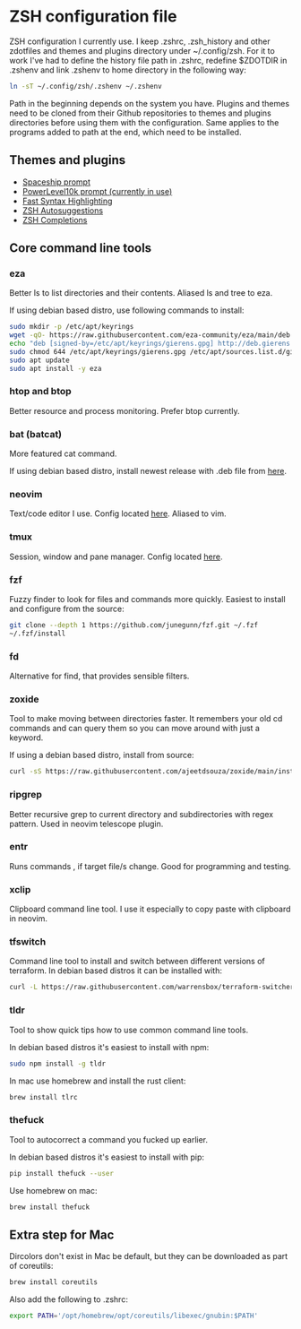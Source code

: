 # ZSH configuration file

ZSH configuration I currently use. I keep .zshrc, .zsh_history and other zdotfiles and themes and plugins directory under ~/.config/zsh. For it to work I've had to define the history file path in .zshrc, redefine $ZDOTDIR in .zshenv and link .zshenv to home directory in the following way:

```bash
ln -sT ~/.config/zsh/.zshenv ~/.zshenv
```

Path in the beginning depends on the system you have. Plugins and themes need to be cloned from their Github repositories to themes and plugins directories before using them with the configuration. Same applies to the programs added to path at the end, which need to be installed.

## Themes and plugins

- [Spaceship prompt](https://github.com/spaceship-prompt/spaceship-prompt)
- [PowerLevel10k prompt (currently in use)](https://github.com/romkatv/powerlevel10k)
- [Fast Syntax Highlighting](https://github.com/zdharma-continuum/fast-syntax-highlighting)
- [ZSH Autosuggestions](https://github.com/zsh-users/zsh-autosuggestions)
- [ZSH Completions](https://github.com/zsh-users/zsh-completions)

## Core command line tools

### eza

Better ls to list directories and their contents. Aliased ls and tree to eza.

If using debian based distro, use following commands to install:

```bash
sudo mkdir -p /etc/apt/keyrings
wget -qO- https://raw.githubusercontent.com/eza-community/eza/main/deb.asc | sudo gpg --dearmor -o /etc/apt/keyrings/gierens.gpg
echo "deb [signed-by=/etc/apt/keyrings/gierens.gpg] http://deb.gierens.de stable main" | sudo tee /etc/apt/sources.list.d/gierens.list
sudo chmod 644 /etc/apt/keyrings/gierens.gpg /etc/apt/sources.list.d/gierens.list
sudo apt update
sudo apt install -y eza
```

### htop and btop

Better resource and process monitoring. Prefer btop currently.

### bat (batcat)

More featured cat command.

If using debian based distro, install newest release with .deb file from [here](https://github.com/sharkdp/bat/releases).

### neovim

Text/code editor I use. Config located [here](https://github.com/Aapok0/nvim). Aliased to vim.

### tmux

Session, window and pane manager. Config located [here](https://github.com/Aapok0/tmux).

### fzf

Fuzzy finder to look for files and commands more quickly. Easiest to install and configure from the source:

```bash
git clone --depth 1 https://github.com/junegunn/fzf.git ~/.fzf
~/.fzf/install
```

### fd

Alternative for find, that provides sensible filters.

### zoxide

Tool to make moving between directories faster. It remembers your old cd commands and can query them so you can move around with just a keyword.

If using a debian based distro, install from source:

```bash
curl -sS https://raw.githubusercontent.com/ajeetdsouza/zoxide/main/install.sh | bash
```

### ripgrep

Better recursive grep to current directory and subdirectories with regex pattern. Used in neovim telescope plugin.

### entr

Runs commands , if target file/s change. Good for programming and testing.

### xclip

Clipboard command line tool. I use it especially to copy paste with clipboard in neovim.

### tfswitch

Command line tool to install and switch between different versions of terraform. In debian based distros it can be installed with:

```bash
curl -L https://raw.githubusercontent.com/warrensbox/terraform-switcher/release/install.sh | bash
```

### tldr

Tool to show quick tips how to use common command line tools.

In debian based distros it's easiest to install with npm:

```bash
sudo npm install -g tldr
```

In mac use homebrew and install the rust client:

```bash
brew install tlrc
```

### thefuck

Tool to autocorrect a command you fucked up earlier.

In debian based distros it's easiest to install with pip:

```bash
pip install thefuck --user
```

Use homebrew on mac:

```bash
brew install thefuck
```

## Extra step for Mac

Dircolors don't exist in Mac be default, but they can be downloaded as part of coreutils:

```bash
brew install coreutils
```

Also add the following to .zshrc:

```bash
export PATH='/opt/homebrew/opt/coreutils/libexec/gnubin:$PATH'
```
